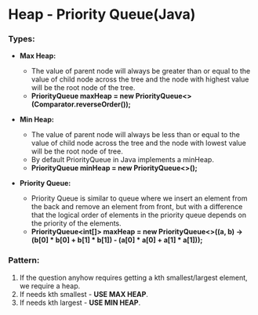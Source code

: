 # Heap - Priority Queue(Java)

### Types:
- **Max Heap:**
    -   The value of parent node will always be greater than or equal to the value of child node across the tree and the node with highest value will be the root node of the tree.   
    -   **PriorityQueue<Integer> maxHeap = new PriorityQueue<>(Comparator.reverseOrder());**

- **Min Heap:**  
    -   The value of parent node will always be less than or equal to the value of child node across the tree and the node with lowest value will be the root node of tree. 
    -   By default PriorityQueue in Java implements a minHeap.    
    -   **PriorityQueue<Integer> minHeap = new PriorityQueue<>();**

- **Priority Queue:** 
    -   Priority Queue is similar to queue where we insert an element from the back and remove an element from front, but with a difference that the logical order of elements in the priority queue depends on the priority of the elements. 
    -   **PriorityQueue<int[]> maxHeap = new PriorityQueue<>((a, b) -> (b[0] * b[0] + b[1] * b[1]) - (a[0] * a[0] + a[1] * a[1]));**
                
### Pattern:
1. If the question anyhow requires getting a kth smallest/largest element, we require a heap.
2. If needs kth smallest - **USE MAX HEAP**.
3. If needs kth largest - **USE MIN HEAP**.
